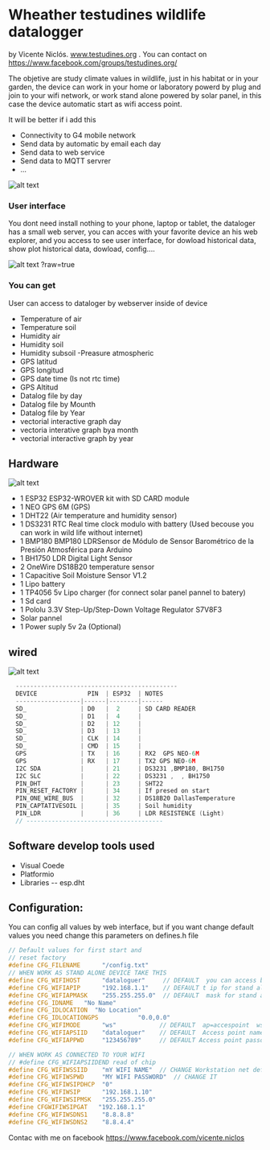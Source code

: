 # Wheather testudines wildlife datalogger
by Vicente Niclós. www.testudines.org
. You can contact on https://www.facebook.com/groups/testudines.org/

The objetive are study climate values in wildlife, just in his habitat or in your garden, the device can work in your home or laboratory powerd by plug and join to your wifi network, or work stand alone powered by solar panel, in this case the device automatic start as wifi access point. 

It will be better if i add this

- Connectivity to G4 mobile network 
- Send data by automatic by email each day
- Send data to web service
- Send data to MQTT servrer
- ...

![alt text](https://raw.githubusercontent.com/vniclos/Testudines-dataloger/8bc2f788723243d80b19a31c17c0ea811379fe02/dataloguer_documentacion/introducction%20datalogger%20idea.svg "dataloger tortoise wildlife" )

### User interface
You dont need install nothing to your phone, laptop or tablet, the dataloger has a small web server, you can acces with your favorite device an his web explorer,  and you  access to see user interface, for dowload historical data, show plot historical data, dowload, config....


![alt text](https://github.com/vniclos/Testudines-dataloger/blob/master/dataloguer_documentacion/IMG_0281.JPG "dataloger access" )
?raw=true

### You can get 
 User can access to dataloger by  webserver inside of device 
- Temperature of air
- Temperature soil
- Humidity air
- Humidity soil
- Humidity subsoil
-Preasure atmospheric
- GPS latitud
- GPS longitud
- GPS date time (Is not rtc time)
- GPS Altitud
- Datalog file by day
- Datalog file by Mounth
- Datalog file by Year
- vectorial interactive graph day
- vectoria interative graph bya month
- vectorial interactive graph by year
##
## Hardware
![alt text](https://raw.githubusercontent.com/vniclos/Testudines-dataloger/master/dataloguer_documentacion/61101117_2476235922409352_275601527328997376_o.jpg "dataloger hardware" )
- 1 ESP32  ESP32-WROVER  kit with SD CARD module
- 1 NEO GPS 6M  (GPS)
- 1 DHT22 (Air temperature and humidity sensor)
- 1 DS3231 RTC Real time clock modulo with battery (Used becouse you can work in wild life without internet)
- 1 BMP180 BMP180 LDRSensor de Módulo de Sensor Barométrico de la Presión Atmosférica para Arduino
- 1 BH1750  LDR Digital Light Sensor 
- 2 OneWire DS18B20 temperature sensor
- 1 Capacitive Soil Moisture Sensor V1.2
- 1 Lipo battery
- 1 TP4056 5v Lipo charger (for connect solar panel pannel to batery)
- 1 Sd card
- 1 Pololu 3.3V Step-Up/Step-Down Voltage Regulator S7V8F3
- Solar pannel
- 1 Power suply 5v 2a (Optional)


## wired

![alt text](https://github.com/vniclos/Testudines-dataloger/blob/master/dataloguer_documentacion/wired%20ESP32%20PINS%20USSED_01.svg "wired dataloger hardware" )
``` c++
  ---------------------------------------------
  DEVICE              PIN  | ESP32  | NOTES
  ------------------|------|--------|------
  SD_               | D0   |  2     | SD CARD READER
  SD_               | D1   |  4     |
  SD_               | D2   | 12     |
  SD_               | D3   | 13     |
  SD_               | CLK  | 14     |
  SD_               | CMD  | 15     |
  GPS               | TX   | 16     | RX2  GPS NEO-6M
  GPS               | RX   | 17     | TX2 GPS NEO-6M
  I2C SDA           |      | 21     | DS3231 ,BMP180, BH1750
  I2C SLC           |      | 22     | DS3231 ,  , BH1750
  PIN_DHT           |      | 23     | SHT22
  PIN_RESET_FACTORY |      | 34     | If presed on start
  PIN_ONE_WIRE_BUS  |      | 32     | DS18B20 DallasTemperature
  PIN_CAPTATIVESOIL |      | 35     | Soil humidity
  PIN_LDR           |      | 36     | LDR RESISTENCE (Light)
  // --------------------------------------

```

## Software develop tools used
- Visual Coede
- Platformio
- Libraries
-- esp.dht



## Configuration:
You can config all values by web interface, but if you want  change default values you need change this parameters on defines.h file

``` c++
// Default values for first start and
// reset factory
#define CFG_FILENAME      "/config.txt"
// WHEN WORK AS STAND ALONE DEVICE TAKE THIS 
#define CFG_WIFIHOST      "dataloguer"     // DEFAULT  you can access by http://dataloger.local
#define CFG_WIFIAPIP      "192.168.1.1"    // DEFAULT t ip for stand alone
#define CFG_WIFIAPMASK    "255.255.255.0"  // DEFAULT  mask for stand alone
#define CFG_IDNAME   "No Name"
#define CFG_IDLOCATION  "No Location"
#define CFG_IDLOCATIONGPS           "0.0,0.0"
#define CFG_WIFIMODE      "ws"            // DEFAULT  ap=accespoint  ws=workstation
#define CFG_WIFIAPSIID    "dataloguer"    // DEFAULT  Access point name
#define CFG_WIFIAPPWD     "123456789"     // DEFAULT Access point passord

// WHEN WORK AS CONNECTED TO YOUR WIFI
// #define CFG_WIFIAPSIIDEND read of chip
#define CFG_WIFIWSSIID    "mY WIFI NAME"  // CHANGE Workstation net default wifi network
#define CFG_WIFIWSPWD     "MY WIFI PASSWORD"  // CHANGE IT
#define CFG_WIFIWSIPDHCP  "0"
#define CFG_WIFIWSIP      "192.168.1.10"
#define CFG_WIFIWSIPMSK   "255.255.255.0"
#define CFGWIFIWSIPGAT   "192.168.1.1"
#define CFG_WIFIWSDNS1    "8.8.8.8"
#define CFG_WIFIWSDNS2    "8.8.4.4"

```

Contac with me on facebook 
https://www.facebook.com/vicente.niclos
